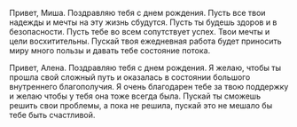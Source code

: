 Привет, Миша. Поздравляю тебя с днем рождения. Пусть все твои надежды и мечты на эту жизнь сбудутся. Пусть ты будешь здоров и в безопасности. Пусть тебе во всем сопутствует успех. Твои мечты и цели восхитительны. Пускай твоя ежедневная работа будет приносить миру много пользы и давать тебе состояние потока.

Привет, Алена. Поздравляю тебя с днем рождения. Я желаю, чтобы ты прошла свой сложный путь и оказалась в состоянии большого внутреннего благополучия. Я очень благодарен тебе за твою поддержку и желаю чтобы у тебя она тоже всегда была. Пускай ты сможешь решить свои проблемы, а пока не решила, пускай это не мешало бы тебе быть счастливой.
